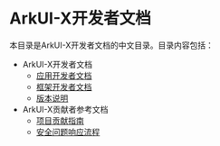# ArkUI-X开发者文档

本目录是ArkUI-X开发者文档的中文目录。目录内容包括：

- ArkUI-X开发者文档
  - [应用开发者文档](application-dev/README.md)
  - [框架开发者文档](framework-dev/README.md)
  - [版本说明](./release-notes/ArkUI-X-v1.0.0-canary1.md)
- ArkUI-X贡献者参考文档
  - [项目贡献指南](./contribute/README.md)
  - [安全问题响应流程](./security/README.md)
